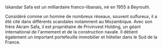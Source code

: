 
Iskandar Safa est un milliardaire franco-libanais, né en 1955 à Beyrouth.

Considéré comme un homme de nombreux réseaux, souvent sulfureux, il a été cité dans différents scandales notamment au Mozambique. Avec son frère Akram Safa, il est propriétaire de Privinvest Holding, un géant international de l'armement et de la construction navale. Il détient également un important portefeuille immobilier et hôtelier dans le Sud de la France.
